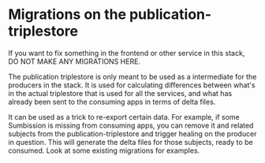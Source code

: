 # Migrations on the publication-triplestore

If you want to fix something in the frontend or other service in this stack, DO
NOT MAKE ANY MIGRATIONS HERE.

The publication triplestore is only meant to be used as a intermediate for the
producers in the stack. It is used for calculating differences between what's
in the actual triplestore that is used for all the services, and what has
already been sent to the consuming apps in terms of delta files.

It can be used as a trick to re-export certain data. For example, if some
Sumbission is missing from consuming apps, you can remove it and related
subjects from the publication-triplestore and trigger healing on the producer
in question. This will generate the delta files for those subjects, ready to be
consumed. Look at some existing migrations for examples.

